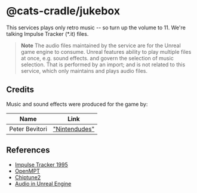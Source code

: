# @cats-cradle/jukebox

This services plays only retro music -- so turn up the volume to 11. We're
talking Impulse Tracker (\*.it) files.

> **Note** The audio files maintained by the service are for the Unreal game
> engine to consume. Unreal features ability to play multiple files at once,
> e.g. sound effects. and govern the selection of music selection. That is
> performed by an import; and is not related to this service, which only
> maintains and plays audio files.

## Credits

Music and sound effects were produced for the game by:

| Name           | Link                                                |
| -------------- | --------------------------------------------------- |
| Peter Bevitori | ["Nintendudes"](https://soundcloud.com/nintendudes) |

## References

- [Impulse Tracker 1995](https://en.wikipedia.org/wiki/Impulse_Tracker)
- [OpenMPT](https://wiki.openmpt.org/Libopenmpt)
- [Chiptune2](https://github.com/deskjet/chiptune2.js)
- [Audio in Unreal Engine](https://docs.unrealengine.com/5.0/en-US/how-to-import-audio-in-unreal-engine/)
